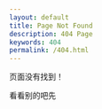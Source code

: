 ```yaml
---
layout: default
title: Page Not Found
description: 404 Page
keywords: 404
permalink: /404.html
---
```


页面没有找到！  

看看别的吧先
